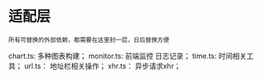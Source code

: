 # 适配层

    所有可替换的外部依赖，都需要在这里封一层，日后替换方便

chart.ts: 多种图表构建；
monitor.ts: 前端监控 日志记录；
time.ts: 时间相关工具；
url.ts： 地址栏相关操作；
xhr.ts： 异步请求xhr；
